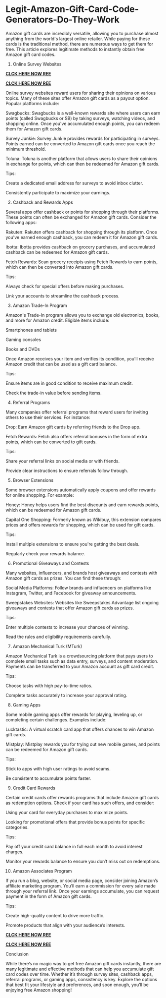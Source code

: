 # Legit-Amazon-Gift-Card-Code-Generators-Do-They-Work
Amazon gift cards are incredibly versatile, allowing you to purchase almost anything from the world's largest online retailer. While paying for these cards is the traditional method, there are numerous ways to get them for free. This article explores legitimate methods to instantly obtain free Amazon gift card codes.

1. Online Survey Websites

**[CLCK HERE NOW REE](https://tinyurl.com/amazongiftcard2423)**

**[CLCK HERE NOW REE](https://tinyurl.com/amazongiftcard2423)**

Online survey websites reward users for sharing their opinions on various topics. Many of these sites offer Amazon gift cards as a payout option. Popular platforms include:

Swagbucks: Swagbucks is a well-known rewards site where users can earn points (called Swagbucks or SB) by taking surveys, watching videos, and shopping online. Once you've accumulated enough points, you can redeem them for Amazon gift cards.

Survey Junkie: Survey Junkie provides rewards for participating in surveys. Points earned can be converted to Amazon gift cards once you reach the minimum threshold.

Toluna: Toluna is another platform that allows users to share their opinions in exchange for points, which can then be redeemed for Amazon gift cards.

Tips:

Create a dedicated email address for surveys to avoid inbox clutter.

Consistently participate to maximize your earnings.

2. Cashback and Rewards Apps

Several apps offer cashback or points for shopping through their platforms. These points can often be exchanged for Amazon gift cards. Consider the following apps:

Rakuten: Rakuten offers cashback for shopping through its platform. Once you've earned enough cashback, you can redeem it for Amazon gift cards.

Ibotta: Ibotta provides cashback on grocery purchases, and accumulated cashback can be redeemed for Amazon gift cards.

Fetch Rewards: Scan grocery receipts using Fetch Rewards to earn points, which can then be converted into Amazon gift cards.

Tips:

Always check for special offers before making purchases.

Link your accounts to streamline the cashback process.

3. Amazon Trade-In Program

Amazon's Trade-In program allows you to exchange old electronics, books, and more for Amazon credit. Eligible items include:

Smartphones and tablets

Gaming consoles

Books and DVDs

Once Amazon receives your item and verifies its condition, you'll receive Amazon credit that can be used as a gift card balance.

Tips:

Ensure items are in good condition to receive maximum credit.

Check the trade-in value before sending items.

4. Referral Programs

Many companies offer referral programs that reward users for inviting others to use their services. For instance:

Drop: Earn Amazon gift cards by referring friends to the Drop app.

Fetch Rewards: Fetch also offers referral bonuses in the form of extra points, which can be converted to gift cards.

Tips:

Share your referral links on social media or with friends.

Provide clear instructions to ensure referrals follow through.

5. Browser Extensions

Some browser extensions automatically apply coupons and offer rewards for online shopping. For example:

Honey: Honey helps users find the best discounts and earn rewards points, which can be redeemed for Amazon gift cards.

Capital One Shopping: Formerly known as Wikibuy, this extension compares prices and offers rewards for shopping, which can be used for gift cards.

Tips:

Install multiple extensions to ensure you're getting the best deals.

Regularly check your rewards balance.

6. Promotional Giveaways and Contests

Many websites, influencers, and brands host giveaways and contests with Amazon gift cards as prizes. You can find these through:

Social Media Platforms: Follow brands and influencers on platforms like Instagram, Twitter, and Facebook for giveaway announcements.

Sweepstakes Websites: Websites like Sweepstakes Advantage list ongoing giveaways and contests that offer Amazon gift cards as prizes.

Tips:

Enter multiple contests to increase your chances of winning.

Read the rules and eligibility requirements carefully.

7. Amazon Mechanical Turk (MTurk)

Amazon Mechanical Turk is a crowdsourcing platform that pays users to complete small tasks such as data entry, surveys, and content moderation. Payments can be transferred to your Amazon account as gift card credit.

Tips:

Choose tasks with high pay-to-time ratios.

Complete tasks accurately to increase your approval rating.

8. Gaming Apps

Some mobile gaming apps offer rewards for playing, leveling up, or completing certain challenges. Examples include:

Lucktastic: A virtual scratch card app that offers chances to win Amazon gift cards.

Mistplay: Mistplay rewards you for trying out new mobile games, and points can be redeemed for Amazon gift cards.

Tips:

Stick to apps with high user ratings to avoid scams.

Be consistent to accumulate points faster.

9. Credit Card Rewards

Certain credit cards offer rewards programs that include Amazon gift cards as redemption options. Check if your card has such offers, and consider:

Using your card for everyday purchases to maximize points.

Looking for promotional offers that provide bonus points for specific categories.

Tips:

Pay off your credit card balance in full each month to avoid interest charges.

Monitor your rewards balance to ensure you don’t miss out on redemptions.

10. Amazon Associates Program

If you run a blog, website, or social media page, consider joining Amazon’s affiliate marketing program. You’ll earn a commission for every sale made through your referral link. Once your earnings accumulate, you can request payment in the form of Amazon gift cards.

Tips:

Create high-quality content to drive more traffic.

Promote products that align with your audience’s interests.

**[CLCK HERE NOW REE](https://tinyurl.com/amazongiftcard2423)**

**[CLCK HERE NOW REE](https://tinyurl.com/amazongiftcard2423)**

Conclusion

While there’s no magic way to get free Amazon gift cards instantly, there are many legitimate and effective methods that can help you accumulate gift card codes over time. Whether it’s through survey sites, cashback apps, referral programs, or gaming apps, consistency is key. Explore the options that best fit your lifestyle and preferences, and soon enough, you’ll be enjoying free Amazon shopping!
